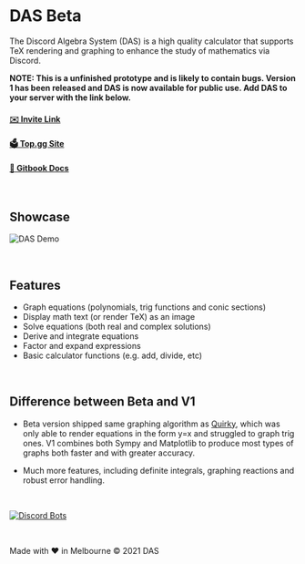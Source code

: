 # DAS Beta

The Discord Algebra System (DAS) is a high quality calculator that supports TeX rendering and graphing to enhance the study of mathematics via Discord. 

**NOTE: This is a unfinished prototype and is likely to contain bugs. Version 1 has been released and DAS is now available for public use. Add DAS to your server with the link below.**


#### [✉️ Invite Link](https://discord.com/oauth2/authorize?client_id=863295366023086090&permissions=322624&scope=bot)
#### [🗳️ Top.gg Site](https://top.gg/bot/863295366023086090)
#### [🦮 Gitbook Docs](https://emperorowl.gitbook.io/das/)

&nbsp;

## Showcase

![DAS Demo](https://media.giphy.com/media/cbABXwPT3I0ozMNemb/giphy.gif)

&nbsp;

## Features
- Graph equations (polynomials, trig functions and conic sections)
- Display math text (or render TeX) as an image
- Solve equations (both real and complex solutions)
- Derive and integrate equations
- Factor and expand expressions
- Basic calculator functions (e.g. add, divide, etc)

&nbsp;

## Difference between Beta and V1

- Beta version shipped same graphing algorithm as [Quirky](https://github.com/EmperorOwl/Quirky), which was only able to render equations in the form y=x and struggled to graph trig ones. V1 combines both Sympy and Matplotlib to produce most types of graphs both faster and with greater accuracy.

- Much more features, including definite integrals, graphing reactions and robust error handling.

&nbsp;

[![Discord Bots](https://top.gg/api/widget/863295366023086090.svg)](https://top.gg/bot/863295366023086090)

&nbsp;

Made with ❤️ in Melbourne © 2021 DAS